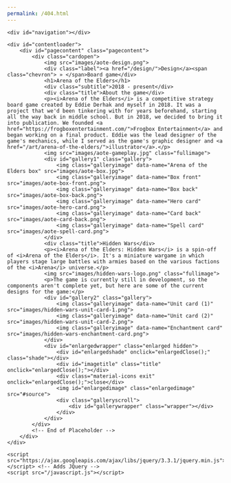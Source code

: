 ```yaml
---
permalink: /404.html
---
```

<!DOCTYPE HTML>
<html lang="en">
<head>
    <title>Arena of the Elders - Design | John Rioux</title>
    <link rel="icon" type="image/png" href="/John_Rioux_Circle.png">
    <link href="https://fonts.googleapis.com/css?family=Roboto:400,400italic,500,500italic" rel="stylesheet" type="text/css"> <!-- Roboto -->
    <link href="https://fonts.googleapis.com/icon?family=Material+Icons" rel="stylesheet"> <!-- Font for the icons -->
    <meta content='width=device-width, initial-scale=1' name='viewport'/> <!-- Allows site to resize for mobile -->
    <link rel="stylesheet" type="text/css" href="/style.css">
    <link rel="stylesheet" type="text/css" href="/cardopen.css" id="cardopenstyle">
</head>
<body>
    
    <div id="navigation"></div>   

    <div id="contentloader">
        <div id="pagecontent" class="pagecontent">
            <div class="cardopen">
                <img src="images/aote-design.png">
                <div class="label"><a href="/design/">Design</a><span class="chevron"> » </span>Board game</div>
                <h1>Arena of the Elders</h1>
                <div class="subtitle">2018 - present</div>
                <div class="title">About the game</div>
                <p><i>Arena of the Elders</i> is a competitive strategy board game created by Eddie Derhak and myself in 2018. It was a project that we'd been tinkering with for years beforehand, starting all the way back in middle school. But in 2018, we decided to bring it into publication. We founded <a href="https://frogboxentertainment.com/">Frogbox Entertainment</a> and began working on a final product. Eddie was the lead designer of the game's mechanics, while I served as the game's graphic designer and <a href="/art/arena-of-the-elders/">illustrator</a>.</p>
                <img src="images/aote-gameplay.jpg" class="fullimage">
                <div id="gallery1" class="gallery">
                    <img class="galleryimage" data-name="Arena of the Elders box" src="images/aote-box.jpg">
                    <img class="galleryimage" data-name="Box front" src="images/aote-box-front.png">
                    <img class="galleryimage" data-name="Box back" src="images/aote-box-back.png">
                    <img class="galleryimage" data-name="Hero card" src="images/aote-hero-card.png">
                    <img class="galleryimage" data-name="Card back" src="images/aote-card-back.png">
                    <img class="galleryimage" data-name="Spell card" src="images/aote-spell-card.png">
                </div>
                <div class="title">Hidden Wars</div>
                <p><i>Arena of the Elders: Hidden Wars</i> is a spin-off of <i>Arena of the Elders</i>. It's a miniature wargame in which players stage large battles with armies based on the various factions of the <i>Arena</i> universe.</p>
                <img src="images/hidden-wars-logo.png" class="fullimage">
                <p>The game is currently still in development, so the components aren't complete yet, but here are some of the current designs for the game:</p>
                <div id="gallery2" class="gallery">
                    <img class="galleryimage" data-name="Unit card (1)" src="images/hidden-wars-unit-card-1.png">
                    <img class="galleryimage" data-name="Unit card (2)" src="images/hidden-wars-unit-card-2.png">
                    <img class="galleryimage" data-name="Enchantment card" src="images/hidden-wars-enchantment-card.png">
                </div>
                <div id="enlargedwrapper" class="enlarged hidden">
                    <div id="enlargedshade" onclick="enlargedClose();" class="shade"></div>
                    <div id="imagetitle" class="title" onclick="enlargedClose();"></div> 
                    <div class="material-icons exit" onclick="enlargedClose();">close</div>
                    <img id="enlargedimage" class="enlargedimage" src="#source">
                    <div class="galleryscroll">
                        <div id="gallerywrapper" class="wrapper"></div>
                    </div>
                </div>
            </div>
            <!-- End of Placeholder -->
        </div>
    </div>

    <script src="https://ajax.googleapis.com/ajax/libs/jquery/3.3.1/jquery.min.js"></script> <!-- Adds JQuery -->
    <script src="/javascript.js"></script>

</body>

</html>
